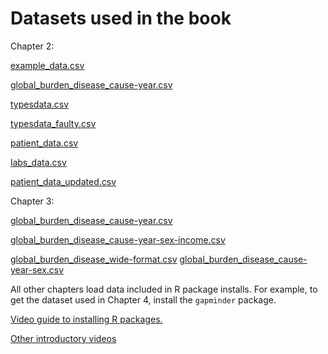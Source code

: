 # Datasets used in the book

Chapter 2:

[example_data.csv](example_data.csv)

[global_burden_disease_cause-year.csv](data/global_burden_disease_cause-year.csv)

[typesdata.csv](data/typesdata.csv)

[typesdata_faulty.csv](data/typesdata_faulty.csv)

[patient_data.csv](data/patient_data.csv)

[labs_data.csv](data/labs_data.csv)

[patient_data_updated.csv](data/patient_data_updated.csv)

Chapter 3:

[global_burden_disease_cause-year.csv](data/global_burden_disease_cause-year.csv)

[global_burden_disease_cause-year-sex-income.csv](data/global_burden_disease_cause-year-sex-income.csv)

[global_burden_disease_wide-format.csv](data/global_burden_disease_wide-format.csv)
[global_burden_disease_cause-year-sex.csv](data/global_burden_disease_cause-year-sex.csv)


All other chapters load data included in R package installs. For example, to get the dataset used in Chapter 4, install the `gapminder` package.

[Video guide to installing R packages.](https://media.ed.ac.uk/media/Installing+R+Packages/1_2yfie5da)

[Other introductory videos](https://media.ed.ac.uk/tag/tagid/healthyr)


